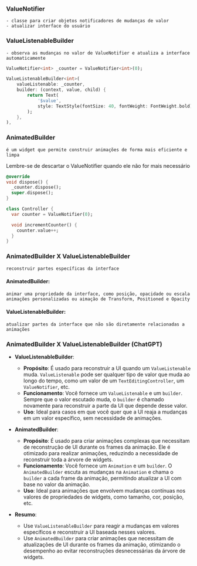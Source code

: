 ### ValueNotifier
    - classe para criar objetos notificadores de mudanças de valor
    - atualizar interface do usuário

### ValueListenableBuilder 
    - observa as mudanças no valor de ValueNotifier e atualiza a interface automaticamente

```dart
ValueNotifier<int> _counter = ValueNotifier<int>(0);

ValueListenableBuilder<int>(
    valueListenable: _counter,
    builder: (context, value, child) {
        return Text(
            '$value',
            style: TextStyle(fontSize: 40, fontWeight: FontWeight.bold),
        );
    },
),
```

### AnimatedBuilder 
    é um widget que permite construir animações de forma mais eficiente e limpa


Lembre-se de descartar o ValueNotifier quando ele não for mais necessário

```dart
@override
void dispose() {
  _counter.dispose();
  super.dispose();
}
```
```dart
class Controller {
  var counter = ValueNotifier(0);

  void incrementCounter() {
    counter.value++;
  }
}
```


### AnimatedBuilder X ValueListenableBuilder

    reconstruir partes específicas da interface

#### AnimatedBuilder:
    animar uma propriedade da interface, como posição, opacidade ou escala
    animações personalizadas ou aimação de Transform, Positioned e Opacity

#### ValueListenableBuilder:
    atualizar partes da interface que não são diretamente relacionadas a animações

### AnimatedBuilder X ValueListenableBuilder (ChatGPT)

- **ValueListenableBuilder**:
  - **Propósito**: É usado para reconstruir a UI quando um `ValueListenable` muda. `ValueListenable` pode ser qualquer tipo de valor que muda ao longo do tempo, como um valor de um `TextEditingController`, um `ValueNotifier`, etc.
  - **Funcionamento**: Você fornece um `ValueListenable` e um `builder`. Sempre que o valor escutado muda, o `builder` é chamado novamente para reconstruir a parte da UI que depende desse valor.
  - **Uso**: Ideal para casos em que você quer que a UI reaja a mudanças em um valor específico, sem necessidade de animações.

- **AnimatedBuilder**:
  - **Propósito**: É usado para criar animações complexas que necessitam de reconstrução de UI durante os frames da animação. Ele é otimizado para realizar animações, reduzindo a necessidade de reconstruir toda a árvore de widgets.
  - **Funcionamento**: Você fornece um `Animation` e um `builder`. O `AnimatedBuilder` escuta as mudanças na `Animation` e chama o `builder` a cada frame da animação, permitindo atualizar a UI com base no valor da animação.
  - **Uso**: Ideal para animações que envolvem mudanças contínuas nos valores de propriedades de widgets, como tamanho, cor, posição, etc.

- **Resumo**:
  - Use `ValueListenableBuilder` para reagir a mudanças em valores específicos e reconstruir a UI baseada nesses valores.
  - Use `AnimatedBuilder` para criar animações que necessitam de atualizações de UI durante os frames da animação, otimizando o desempenho ao evitar reconstruções desnecessárias da árvore de widgets.